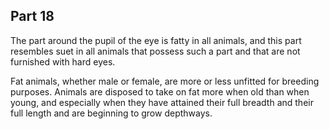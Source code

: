 ## Part 18

The part around the pupil of the eye is fatty in all animals, and this part resembles suet in all animals that possess such a part and that are not furnished with hard eyes.

Fat animals, whether male or female, are more or less unfitted for breeding purposes.
Animals are disposed to take on fat more when old than when young, and especially when they have attained their full breadth and their full length and are beginning to grow depthways.

